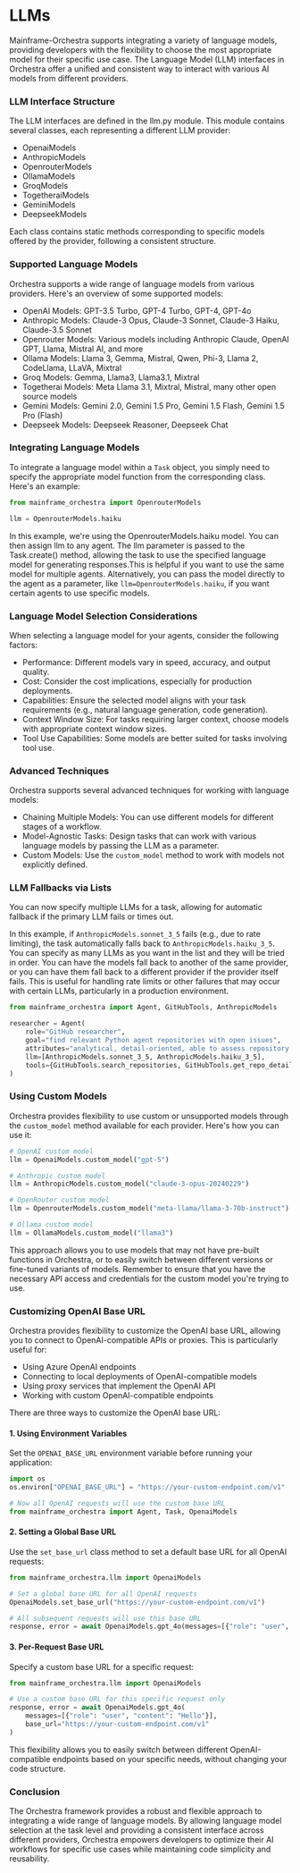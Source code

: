 # LLMs

Mainframe-Orchestra supports integrating a variety of language models, providing developers with the flexibility to choose the most appropriate model for their specific use case. The Language Model (LLM) interfaces in Orchestra offer a unified and consistent way to interact with various AI models from different providers.

### LLM Interface Structure

The LLM interfaces are defined in the llm.py module. This module contains several classes, each representing a different LLM provider:

- OpenaiModels
- AnthropicModels
- OpenrouterModels
- OllamaModels
- GroqModels
- TogetheraiModels
- GeminiModels
- DeepseekModels

Each class contains static methods corresponding to specific models offered by the provider, following a consistent structure.

### Supported Language Models

Orchestra supports a wide range of language models from various providers. Here's an overview of some supported models:

- OpenAI Models: GPT-3.5 Turbo, GPT-4 Turbo, GPT-4, GPT-4o
- Anthropic Models: Claude-3 Opus, Claude-3 Sonnet, Claude-3 Haiku, Claude-3.5 Sonnet
- Openrouter Models: Various models including Anthropic Claude, OpenAI GPT, Llama, Mistral AI, and more
- Ollama Models: Llama 3, Gemma, Mistral, Qwen, Phi-3, Llama 2, CodeLlama, LLaVA, Mixtral
- Groq Models: Gemma, Llama3, Llama3.1, Mixtral
- Togetherai Models: Meta Llama 3.1, Mixtral, Mistral, many other open source models
- Gemini Models: Gemini 2.0, Gemini 1.5 Pro, Gemini 1.5 Flash, Gemini 1.5 Pro (Flash)
- Deepseek Models: Deepseek Reasoner, Deepseek Chat

### Integrating Language Models

To integrate a language model within a `Task` object, you simply need to specify the appropriate model function from the corresponding class. Here's an example:

```python
from mainframe_orchestra import OpenrouterModels

llm = OpenrouterModels.haiku
```

In this example, we're using the OpenrouterModels.haiku model. You can then assign llm to any agent. The llm parameter is passed to the Task.create() method, allowing the task to use the specified language model for generating responses.This is helpful if you want to use the same model for multiple agents. Alternatively, you can pass the model directly to the agent as a parameter, like `llm=OpenrouterModels.haiku`, if you want certain agents to use specific models.

### Language Model Selection Considerations

When selecting a language model for your agents, consider the following factors:

- Performance: Different models vary in speed, accuracy, and output quality.
- Cost: Consider the cost implications, especially for production deployments.
- Capabilities: Ensure the selected model aligns with your task requirements (e.g., natural language generation, code generation).
- Context Window Size: For tasks requiring larger context, choose models with appropriate context window sizes.
- Tool Use Capabilities: Some models are better suited for tasks involving tool use.

### Advanced Techniques

Orchestra supports several advanced techniques for working with language models:

- Chaining Multiple Models: You can use different models for different stages of a workflow.
- Model-Agnostic Tasks: Design tasks that can work with various language models by passing the LLM as a parameter.
- Custom Models: Use the `custom_model` method to work with models not explicitly defined.

### LLM Fallbacks via Lists

You can now specify multiple LLMs for a task, allowing for automatic fallback if the primary LLM fails or times out.

In this example, if `AnthropicModels.sonnet_3_5` fails (e.g., due to rate limiting), the task automatically falls back to `AnthropicModels.haiku_3_5`. You can specify as many LLMs as you want in the list and they will be tried in order. You can have the models fall back to another of the same provider, or you can have them fall back to a different provider if the provider itself fails. This is useful for handling rate limits or other failures that may occur with certain LLMs, particularly in a production environment.

```python
from mainframe_orchestra import Agent, GitHubTools, AnthropicModels

researcher = Agent(
    role="GitHub researcher",
    goal="find relevant Python agent repositories with open issues",
    attributes="analytical, detail-oriented, able to assess repository relevance and popularity",
    llm=[AnthropicModels.sonnet_3_5, AnthropicModels.haiku_3_5],
    tools={GitHubTools.search_repositories, GitHubTools.get_repo_details}
)
```

### Using Custom Models

Orchestra provides flexibility to use custom or unsupported models through the `custom_model` method available for each provider. Here's how you can use it:

```python
# OpenAI custom model
llm = OpenaiModels.custom_model("gpt-5")

# Anthropic custom model
llm = AnthropicModels.custom_model("claude-3-opus-20240229")

# OpenRouter custom model
llm = OpenrouterModels.custom_model("meta-llama/llama-3-70b-instruct")

# Ollama custom model
llm = OllamaModels.custom_model("llama3")

```

This approach allows you to use models that may not have pre-built functions in Orchestra, or to easily switch between different versions or fine-tuned variants of models. Remember to ensure that you have the necessary API access and credentials for the custom model you're trying to use.

### Customizing OpenAI Base URL

Orchestra provides flexibility to customize the OpenAI base URL, allowing you to connect to OpenAI-compatible APIs or proxies. This is particularly useful for:

- Using Azure OpenAI endpoints
- Connecting to local deployments of OpenAI-compatible models
- Using proxy services that implement the OpenAI API
- Working with custom OpenAI-compatible endpoints

There are three ways to customize the OpenAI base URL:

#### 1. Using Environment Variables

Set the `OPENAI_BASE_URL` environment variable before running your application:

```python
import os
os.environ["OPENAI_BASE_URL"] = "https://your-custom-endpoint.com/v1"

# Now all OpenAI requests will use the custom base URL
from mainframe_orchestra import Agent, Task, OpenaiModels
```

#### 2. Setting a Global Base URL

Use the `set_base_url` class method to set a default base URL for all OpenAI requests:

```python
from mainframe_orchestra.llm import OpenaiModels

# Set a global base URL for all OpenAI requests
OpenaiModels.set_base_url("https://your-custom-endpoint.com/v1")

# All subsequent requests will use this base URL
response, error = await OpenaiModels.gpt_4o(messages=[{"role": "user", "content": "Hello"}])
```

#### 3. Per-Request Base URL

Specify a custom base URL for a specific request:

```python
from mainframe_orchestra.llm import OpenaiModels

# Use a custom base URL for this specific request only
response, error = await OpenaiModels.gpt_4o(
    messages=[{"role": "user", "content": "Hello"}],
    base_url="https://your-custom-endpoint.com/v1"
)
```

This flexibility allows you to easily switch between different OpenAI-compatible endpoints based on your specific needs, without changing your code structure.

### Conclusion

The Orchestra framework provides a robust and flexible approach to integrating a wide range of language models. By allowing language model selection at the task level and providing a consistent interface across different providers, Orchestra empowers developers to optimize their AI workflows for specific use cases while maintaining code simplicity and reusability.


